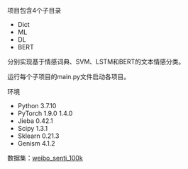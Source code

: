 项目包含4个子目录
- Dict
- ML 
- DL
- BERT
  
分别实现基于情感词典、SVM、LSTM和BERT的文本情感分类。

运行每个子项目的main.py文件启动各项目。

环境
- Python 3.7.10
- PyTorch 1.9.0 1.4.0
- Jieba 0.42.1
- Scipy 1.3.1
- Sklearn 0.21.3
- Genism 4.1.2

数据集：[weibo_senti_100k](https://github.com/SophonPlus/ChineseNlpCorpus/blob/master/datasets/weibo_senti_100k)
